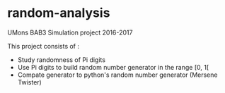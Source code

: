 # random-analysis
UMons BAB3 Simulation project 2016-2017

This project consists of :
- Study randomness of Pi digits
- Use Pi digits to build random number generator in the range [0, 1[
- Compate generator to python's random number generator (Mersene Twister)
